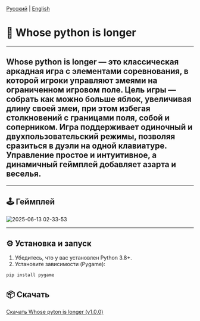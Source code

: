[Русский](/README.md) | [English](/README.en_En.md)

# :snake: Whose python is longer

***

## Whose python is longer — это классическая аркадная игра с элементами соревнования, в которой игроки управляют змеями на ограниченном игровом поле. Цель игры — собрать как можно больше яблок, увеличивая длину своей змеи, при этом избегая столкновений с границами поля, собой и соперником. Игра поддерживает одиночный и двухпользовательский режимы, позволяя сразиться в дуэли на одной клавиатуре. Управление простое и интуитивное, а динамичный геймплей добавляет азарта и веселья.

***

## 🕹️ Геймплей

![2025-06-13 02-33-53](https://private-user-images.githubusercontent.com/107710066/454744078-f10a8a27-3232-4210-b9fc-9c08b236cb1f.gif?jwt=eyJhbGciOiJIUzI1NiIsInR5cCI6IkpXVCJ9.eyJpc3MiOiJnaXRodWIuY29tIiwiYXVkIjoicmF3LmdpdGh1YnVzZXJjb250ZW50LmNvbSIsImtleSI6ImtleTUiLCJleHAiOjE3NDk4MDExODQsIm5iZiI6MTc0OTgwMDg4NCwicGF0aCI6Ii8xMDc3MTAwNjYvNDU0NzQ0MDc4LWYxMGE4YTI3LTMyMzItNDIxMC1iOWZjLTljMDhiMjM2Y2IxZi5naWY_WC1BbXotQWxnb3JpdGhtPUFXUzQtSE1BQy1TSEEyNTYmWC1BbXotQ3JlZGVudGlhbD1BS0lBVkNPRFlMU0E1M1BRSzRaQSUyRjIwMjUwNjEzJTJGdXMtZWFzdC0xJTJGczMlMkZhd3M0X3JlcXVlc3QmWC1BbXotRGF0ZT0yMDI1MDYxM1QwNzQ4MDRaJlgtQW16LUV4cGlyZXM9MzAwJlgtQW16LVNpZ25hdHVyZT05YzNjYTVmZmZjYjNiMzAyMWMxNTAzODcyYjRlZDI3ZDUzNDkwZWViMjdjZjE0NDE2NDMyMjEwY2U5MTRhMWRlJlgtQW16LVNpZ25lZEhlYWRlcnM9aG9zdCJ9.H4sbGJpYYhHzp9r_B8lAs1z0s_vyNh1epzPLbHvzCF4)


***

## ⚙️ Установка и запуск

1. Убедитесь, что у вас установлен Python 3.8+.
2. Установите зависимости (Pygame):

```bash
pip install pygame
```

## 📦 Скачать

[Скачать Whose pyton is longer (v1.0.0)](https://github.com/ArtemBlednov/Whose-python-is-longer-/releases/download/v1.1.0-beta/WhPyLong.exe)
